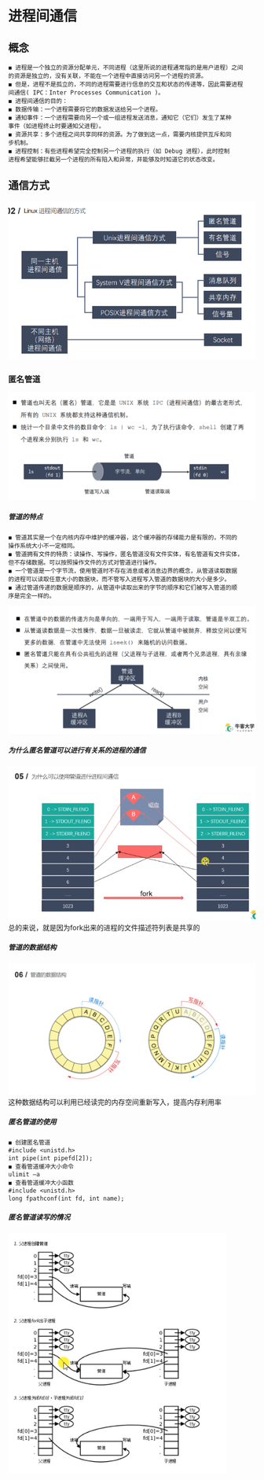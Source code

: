# 进程间通信
## 概念
```
◼ 进程是一个独立的资源分配单元，不同进程（这里所说的进程通常指的是用户进程）之间
的资源是独立的，没有关联，不能在一个进程中直接访问另一个进程的资源。
◼ 但是，进程不是孤立的，不同的进程需要进行信息的交互和状态的传递等，因此需要进程
间通信( IPC：Inter Processes Communication )。
◼ 进程间通信的目的：
◼ 数据传输：一个进程需要将它的数据发送给另一个进程。
◼ 通知事件：一个进程需要向另一个或一组进程发送消息，通知它（它们）发生了某种
事件（如进程终止时要通知父进程）。
◼ 资源共享：多个进程之间共享同样的资源。为了做到这一点，需要内核提供互斥和同
步机制。
◼ 进程控制：有些进程希望完全控制另一个进程的执行（如 Debug 进程），此时控制
进程希望能够拦截另一个进程的所有陷入和异常，并能够及时知道它的状态改变。
```

## 通信方式
![commit](commit.png)

### 匿名管道
![匿名管道](trans.png)
##### 管道的特点
```
◼ 管道其实是一个在内核内存中维护的缓冲器，这个缓冲器的存储能力是有限的，不同的
操作系统大小不一定相同。
◼ 管道拥有文件的特质：读操作、写操作，匿名管道没有文件实体，有名管道有文件实体，
但不存储数据。可以按照操作文件的方式对管道进行操作。
◼ 一个管道是一个字节流，使用管道时不存在消息或者消息边界的概念，从管道读取数据
的进程可以读取任意大小的数据块，而不管写入进程写入管道的数据块的大小是多少。
◼ 通过管道传递的数据是顺序的，从管道中读取出来的字节的顺序和它们被写入管道的顺
序是完全一样的。
```
![管道的特点](trans1.png)
##### 为什么匿名管道可以进行有关系的进程的通信
![why](trans_why.png)  
总的来说，就是因为fork出来的进程的文件描述符列表是共享的
##### 管道的数据结构
![trans](structoftrans.png)  
这种数据结构可以利用已经读完的内存空间重新写入，提高内存利用率
##### 匿名管道的使用
```
◼ 创建匿名管道
#include <unistd.h>
int pipe(int pipefd[2]);
◼ 查看管道缓冲大小命令
ulimit –a
◼ 查看管道缓冲大小函数
#include <unistd.h>
long fpathconf(int fd, int name);
```
##### 匿名管道读写的情况
![读写情况](status.png)